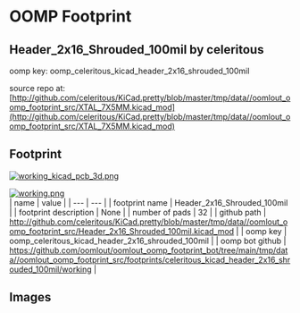 # OOMP Footprint  
## Header_2x16_Shrouded_100mil  by celeritous  
  
oomp key: oomp_celeritous_kicad_header_2x16_shrouded_100mil  
  
source repo at: [http://github.com/celeritous/KiCad.pretty/blob/master/tmp/data//oomlout_oomp_footprint_src/XTAL_7X5MM.kicad_mod](http://github.com/celeritous/KiCad.pretty/blob/master/tmp/data//oomlout_oomp_footprint_src/XTAL_7X5MM.kicad_mod)  
## Footprint  
  
[![working_kicad_pcb_3d.png](working_kicad_pcb_3d_600.png)](working_kicad_pcb_3d.png)  
  
[![working.png](working_600.png)](working.png)  
| name | value | 
| --- | --- | 
| footprint name | Header_2x16_Shrouded_100mil | 
| footprint description | None | 
| number of pads | 32 | 
| github path | http://github.com/celeritous/KiCad.pretty/blob/master/tmp/data//oomlout_oomp_footprint_src/Header_2x16_Shrouded_100mil.kicad_mod | 
| oomp key | oomp_celeritous_kicad_header_2x16_shrouded_100mil | 
| oomp bot github | https://github.com/oomlout/oomlout_oomp_footprint_bot/tree/main/tmp/data//oomlout_oomp_footprint_src/footprints/celeritous_kicad_header_2x16_shrouded_100mil/working | 
## Images  
